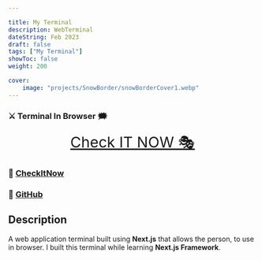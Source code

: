 ```yaml
---

title: My Terminal
description: WebTerminal
dateString: Feb 2023
draft: false
tags: ["My Terminal"]
showToc: false
weight: 200

cover:
    image: "projects/SnowBorder/snowBorderCover1.webp"
---
```



### ⚔ Terminal In Browser 🗯

<p align="center">
<a style="font-size:30px" href="https://awwais.live">Check IT NOW 🎭</a></p>

                                
### 🔗 [CheckItNow](https://awwais.live)
### 🔗 [GitHub](https://github.com/awwais/)

## Description

A  web application terminal built using **Next.js** that allows the person,
to use in browser. 
I built this terminal while learning **Next.js Framework**.


